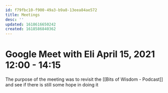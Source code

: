 ```yaml
---
id: f79fbc10-f900-49a3-b9a8-13eea84ae572
title: Meetings
desc: ''
updated: 1618616650242
created: 1618586840362
---
```


# Google Meet with Eli April 15, 2021 12:00 - 14:15

The purpose of the meeting was to revisit the [[Bits of Wisdom - Podcast]] and see if there is still some hope in doing it
